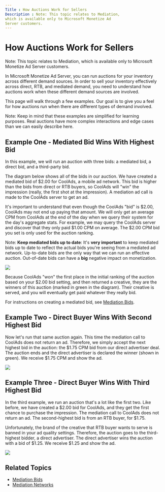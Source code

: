 ```yaml
---
Title : How Auctions Work for Sellers
Description : Note: This topic relates to Mediation,
which is available only to Microsoft Monetize Ad
Server customers.
---
```



# How Auctions Work for Sellers







Note: This topic relates to Mediation,
which is available only to Microsoft Monetize Ad
Server customers.



In Microsoft Monetize Ad Server, you can run
auctions for your inventory across different demand sources. In order to
sell your inventory effectively across direct, RTB, and mediated demand,
you need to understand how auctions work when these different demand
sources are involved.

This page will walk through a few examples. Our goal is to give you a
feel for how auctions run when there are different types of demand
involved.



Note: Keep in mind that these examples
are simplified for learning purposes. Real auctions have more complex
interactions and edge cases than we can easily describe here.







## Example One - Mediated Bid Wins With Highest Bid

In this example, we will run an auction with three bids: a mediated bid,
a direct bid, and a third-party bid.

The diagram below shows all of the bids in our auction. We have created
a mediated bid of $2.00 for CoolAds, a mobile ad network. This bid is
higher than the bids from direct or RTB buyers, so CoolAds will "win"
the impression (really, the first shot at the impression). A mediation
ad call is made to the CoolAds server to get an ad.

It's important to understand that even though the CoolAds "bid" is
$2.00, CoolAds may not end up paying that amount. We will only get an
average CPM from CoolAds at the end of the day when we query their
system for the day's aggregate stats. For example, we may query the
CoolAds server and discover that they only paid $1.00 CPM on average.
The $2.00 CPM bid you set is only used for the auction ranking.



Note: **Keep mediated bids up to
date**: It's **very important** to keep mediated bids up to date to
reflect the actual bids you're seeing from a mediated ad network.
Up-to-date bids are the only way that we can run an effective auction.
Out-of-date bids can have a **big** negative impact on monetization.





  

<div class="imagecenter">

<img src="../images/mediation/ssp-auction-example-00%20(1).png"
id="how-auctions-work-for-sellers__image-48279bb6-8b4c-4dfe-900f-cbeff7c5bf2a"
class="image imagecenter" />



  



Because CoolAds "won" the first place in the initial ranking of the
auction based on your $2.00 bid setting, and then returned a creative,
they are the winners of this auction (marked in green in the diagram).
Their creative is served, and you will eventually get paid whatever they
really bid.

For instructions on creating a mediated bid, see
<a href="mediation-bids.html" class="xref">Mediation Bids</a>.





## Example Two - Direct Buyer Wins With Second Highest Bid

Now let's run that same auction again. This time the mediation call to
CoolAds does not return an ad. Therefore, we simply accept the next
highest bid in the auction: the $1.75 CPM bid from our direct advertiser
deal. The auction ends and the direct advertiser is declared the winner
(shown in green). We receive $1.75 CPM and show the ad.



  

<div class="imagecenter">

<img src="../images/mediation/ssp-auction-example-01.png"
id="how-auctions-work-for-sellers__image-e3054a5a-2148-47c3-bcde-3e3bd5bc773f"
class="image imagecenter" />



  







## Example Three - Direct Buyer Wins With Third Highest Bid

In the third example, we run an auction that's a lot like the first two.
Like before, we have created a $2.00 bid for CoolAds, and they get the
first chance to purchase the impression. The mediation call to CoolAds
does not return an ad. The second-highest bid is from an RTB buyer, for
$1.75.

Unfortunately, the brand of the creative that RTB buyer wants to serve
is banned in your ad quality settings. Therefore, the auction goes to
the third-highest bidder, a direct advertiser. The direct advertiser
wins the auction with a bid of $1.25. We receive $1.25 and show the ad.

<div id="how-auctions-work-for-sellers__p-3477fd20-5a2f-43cb-93f4-4fcd75480f2a"
>

  

<div class="imagecenter">

<img src="../images/mediation/ssp-auction-example-02.png"
id="how-auctions-work-for-sellers__image-189e4f0b-c224-49b7-9bb6-03fd0130f1e7"
class="image imagecenter" />



  







## Related Topics



- <a href="mediation-bids.html" class="xref">Mediation Bids</a>
- <a href="mediation-networks.html" class="xref">Mediation Networks</a>








